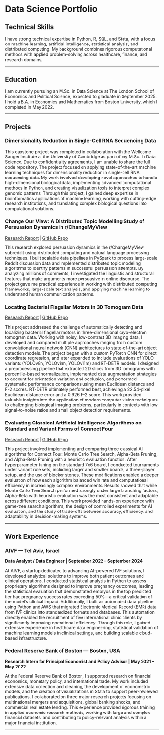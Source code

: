 # Data Science Portfolio

## Technical Skills
I have strong technical expertise in Python, R, SQL, and Stata, with a focus on machine learning, artificial intelligence, statistical analysis, and distributed computing. My background combines rigorous computational methods with applied problem-solving across healthcare, finance, and research domains.

---

## Education
I am currently pursuing an M.Sc. in Data Science at The London School of Economics and Political Science, expected to graduate in September 2025. I hold a B.A. in Economics and Mathematics from Boston University, which I completed in May 2022.

---

## Projects

### Dimensionality Reduction in Single-Cell RNA Sequencing Data
This capstone project was completed in collaboration with the Wellcome Sanger Institute at the University of Cambridge as part of my M.Sc. in Data Science. Due to confidentiality agreements, I am unable to share the full code repository. The project focused on applying state-of-the-art machine learning techniques for dimensionality reduction in single-cell RNA sequencing data. My work involved developing novel approaches to handle high-dimensional biological data, implementing advanced computational methods in Python, and creating visualization tools to interpret complex genomic patterns. Through this project, I gained deep expertise in bioinformatics applications of machine learning, working with cutting-edge research institutions, and translating complex biological questions into computational solutions.

### Change Our View: A Distributed Topic Modelling Study of Persuasion Dynamics in r/ChangeMyView
[Research Report]() | [GitHub Repo]()  

This research explored persuasion dynamics in the r/ChangeMyView subreddit using distributed computing and natural language processing techniques. I built scalable data pipelines in PySpark to process large-scale Reddit discussion data and implemented distributed topic modeling algorithms to identify patterns in successful persuasion attempts. By analyzing millions of comments, I investigated the linguistic and structural features that make arguments more persuasive in online discourse. The project gave me practical experience in working with distributed computing frameworks, large-scale text analysis, and applying machine learning to understand human communication patterns.

### Locating Bacterial Flagellar Motors in 3D Tomogram Data
[Research Report]() | [GitHub Repo]()  

This project addressed the challenge of automatically detecting and localizing bacterial flagellar motors in three-dimensional cryo-electron tomogram data. Working with noisy, low-contrast 3D imaging data, I developed and compared multiple approaches ranging from custom convolutional neural network (CNN) architectures to state-of-the-art object detection models. The project began with a custom PyTorch CNN for direct coordinate regression, and later expanded to include evaluations of YOLO variants (YOLOv8n, YOLOv8m, YOLOv11m) and RT-DETR models. I designed a preprocessing pipeline that extracted 2D slices from 3D tomograms with percentile-based normalization, implemented data augmentation strategies to account for orientation variation and occlusion, and performed systematic performance comparisons using mean Euclidean distance and F-2 scores. RT-DETR ultimately performed best, achieving a 22.54-pixel Euclidean distance error and a 0.926 F-2 score. This work provided valuable insights into the application of modern computer vision techniques to challenging biological imaging problems, particularly in contexts with low signal-to-noise ratios and small object detection requirements.

### Evaluating Classical Artificial Intelligence Algorithms on Standard and Variant Forms of Connect Four
[Research Report]() | [GitHub Repo]()  

This project involved implementing and comparing three classical AI algorithms for Connect Four: Monte Carlo Tree Search, Alpha-Beta Pruning, and Alpha-Beta Pruning with a heuristic evaluation function. After hyperparameter tuning on the standard 7x6 board, I conducted tournaments under variant rule sets, including larger and smaller boards, a three-player setup, and the use of blocker stones. These modifications enabled a deeper evaluation of how each algorithm balanced win rate and computational efficiency in increasingly complex environments. Results showed that while Monte Carlo Tree Search performed strongly under large branching factors, Alpha-Beta with heuristic evaluation was the most consistent and adaptable across different conditions. This work provided hands-on experience with game-tree search algorithms, the design of controlled experiments for AI evaluation, and the study of trade-offs between accuracy, efficiency, and adaptability in decision-making systems.

---

## Work Experience

### AIVF — Tel Aviv, Israel  
**Data Analyst / Data Engineer | September 2022 – September 2024**  

At AIVF, a startup dedicated to advancing AI-powered IVF solutions, I developed analytical solutions to improve both patient outcomes and clinical operations. I conducted statistical analysis in Python to assess proprietary algorithms designed to improve pregnancy outcomes, leading the statistical evaluation that demonstrated embryos in the top predicted tier had pregnancy success rates exceeding 50%—a critical validation of the model’s clinical impact. Additionally, I built an automated data pipeline using Python and AWS that migrated Electronic Medical Record (EMR) data from IVF clinics into standardized formats and databases. This automation directly enabled the recruitment of five international clinic clients by significantly improving operational efficiency. Through this role, I gained extensive experience in healthcare data engineering, statistical validation of machine learning models in clinical settings, and building scalable cloud-based infrastructure.

### Federal Reserve Bank of Boston — Boston, USA  
**Research Intern for Principal Economist and Policy Advisor | May 2021 – May 2022**  

At the Federal Reserve Bank of Boston, I supported research on financial economics, monetary policy, and international trade. My work included extensive data collection and cleaning, the development of econometric models, and the creation of visualizations in Stata to support peer-reviewed publications. I collaborated on three major research projects focusing on multinational mergers and acquisitions, global banking shocks, and commercial real estate lending. This experience provided rigorous training in applied economic research methods, working with large and complex financial datasets, and contributing to policy-relevant analysis within a major financial institution.

---
